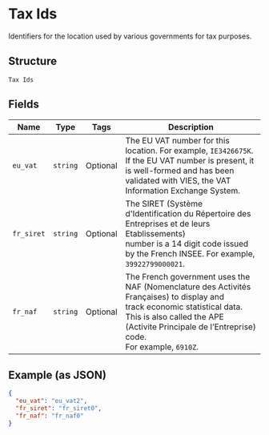 
# Tax Ids

Identifiers for the location used by various governments for tax purposes.

## Structure

`Tax Ids`

## Fields

| Name | Type | Tags | Description |
|  --- | --- | --- | --- |
| `eu_vat` | `string` | Optional | The EU VAT number for this location. For example, `IE3426675K`.<br>If the EU VAT number is present, it is well-formed and has been<br>validated with VIES, the VAT Information Exchange System. |
| `fr_siret` | `string` | Optional | The SIRET (Système d'Identification du Répertoire des Entreprises et de leurs Etablissements)<br>number is a 14 digit code issued by the French INSEE. For example, `39922799000021`. |
| `fr_naf` | `string` | Optional | The French government uses the NAF (Nomenclature des Activités Françaises) to display and<br>track economic statistical data. This is also called the APE (Activite Principale de l’Entreprise) code.<br>For example, `6910Z`. |

## Example (as JSON)

```json
{
  "eu_vat": "eu_vat2",
  "fr_siret": "fr_siret0",
  "fr_naf": "fr_naf0"
}
```

